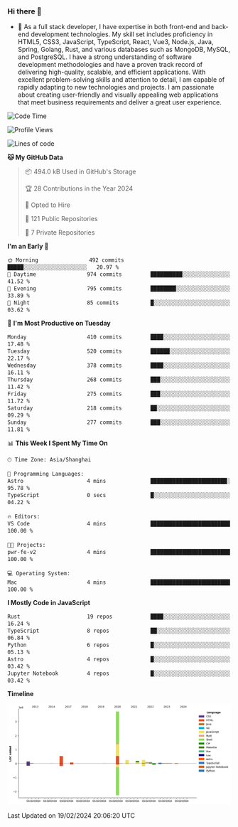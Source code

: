 ### Hi there 👋

- 🌱 As a full stack developer, I have expertise in both front-end and back-end development technologies. My skill set includes proficiency in HTML5, CSS3, JavaScript, TypeScript, React, Vue3, Node.js, Java, Spring, Golang, Rust, and various databases such as MongoDB, MySQL, and PostgreSQL. I have a strong understanding of software development methodologies and have a proven track record of delivering high-quality, scalable, and efficient applications. With excellent problem-solving skills and attention to detail, I am capable of rapidly adapting to new technologies and projects. I am passionate about creating user-friendly and visually appealing web applications that meet business requirements and deliver a great user experience.

<!--START_SECTION:waka-->
![Code Time](http://img.shields.io/badge/Code%20Time-1%2C179%20hrs%2042%20mins-blue)

![Profile Views](http://img.shields.io/badge/Profile%20Views-0-blue)

![Lines of code](https://img.shields.io/badge/From%20Hello%20World%20I%27ve%20Written-5.6%20million%20lines%20of%20code-blue)

**🐱 My GitHub Data** 

> 📦 494.0 kB Used in GitHub's Storage 
 > 
> 🏆 28 Contributions in the Year 2024
 > 
> 💼 Opted to Hire
 > 
> 📜 121 Public Repositories 
 > 
> 🔑 7 Private Repositories 
 > 
**I'm an Early 🐤** 

```text
🌞 Morning                492 commits         █████░░░░░░░░░░░░░░░░░░░░   20.97 % 
🌆 Daytime                974 commits         ██████████░░░░░░░░░░░░░░░   41.52 % 
🌃 Evening                795 commits         ████████░░░░░░░░░░░░░░░░░   33.89 % 
🌙 Night                  85 commits          █░░░░░░░░░░░░░░░░░░░░░░░░   03.62 % 
```
📅 **I'm Most Productive on Tuesday** 

```text
Monday                   410 commits         ████░░░░░░░░░░░░░░░░░░░░░   17.48 % 
Tuesday                  520 commits         ██████░░░░░░░░░░░░░░░░░░░   22.17 % 
Wednesday                378 commits         ████░░░░░░░░░░░░░░░░░░░░░   16.11 % 
Thursday                 268 commits         ███░░░░░░░░░░░░░░░░░░░░░░   11.42 % 
Friday                   275 commits         ███░░░░░░░░░░░░░░░░░░░░░░   11.72 % 
Saturday                 218 commits         ██░░░░░░░░░░░░░░░░░░░░░░░   09.29 % 
Sunday                   277 commits         ███░░░░░░░░░░░░░░░░░░░░░░   11.81 % 
```


📊 **This Week I Spent My Time On** 

```text
🕑︎ Time Zone: Asia/Shanghai

💬 Programming Languages: 
Astro                    4 mins              ████████████████████████░   95.78 % 
TypeScript               0 secs              █░░░░░░░░░░░░░░░░░░░░░░░░   04.22 % 

🔥 Editors: 
VS Code                  4 mins              █████████████████████████   100.00 % 

🐱‍💻 Projects: 
pwr-fe-v2                4 mins              █████████████████████████   100.00 % 

💻 Operating System: 
Mac                      4 mins              █████████████████████████   100.00 % 
```

**I Mostly Code in JavaScript** 

```text
Rust                     19 repos            ████░░░░░░░░░░░░░░░░░░░░░   16.24 % 
TypeScript               8 repos             ██░░░░░░░░░░░░░░░░░░░░░░░   06.84 % 
Python                   6 repos             █░░░░░░░░░░░░░░░░░░░░░░░░   05.13 % 
Astro                    4 repos             █░░░░░░░░░░░░░░░░░░░░░░░░   03.42 % 
Jupyter Notebook         4 repos             █░░░░░░░░░░░░░░░░░░░░░░░░   03.42 % 
```



**Timeline**

![Lines of Code chart](https://raw.githubusercontent.com/elton/elton/main/assets/bar_graph.png)


 Last Updated on 19/02/2024 20:06:20 UTC
<!--END_SECTION:waka-->

<!--
**elton/elton** is a ✨ _special_ ✨ repository because its `README.md` (this file) appears on your GitHub profile.

Here are some ideas to get you started:

- 🔭 I’m currently working on ...
- 🌱 I’m currently learning ...
- 👯 I’m looking to collaborate on ...
- 🤔 I’m looking for help with ...
- 💬 Ask me about ...
- 📫 How to reach me: ...
- 😄 Pronouns: ...
- ⚡ Fun fact: ...
-->
